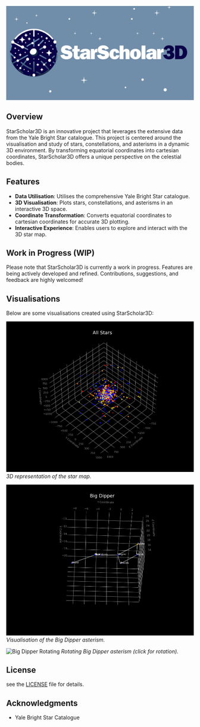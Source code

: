 <p align="center">
  <img src="banner.png" alt="Logo">
</p>

## Overview
StarScholar3D is an innovative project that leverages the extensive data from the Yale Bright Star catalogue. This project is centered around the visualisation and study of stars, constellations, and asterisms in a dynamic 3D environment. By transforming equatorial coordinates into cartesian coordinates, StarScholar3D offers a unique perspective on the celestial bodies.

## Features
- **Data Utilisation**: Utilises the comprehensive Yale Bright Star catalogue.
- **3D Visualisation**: Plots stars, constellations, and asterisms in an interactive 3D space.
- **Coordinate Transformation**: Converts equatorial coordinates to cartesian coordinates for accurate 3D plotting.
- **Interactive Experience**: Enables users to explore and interact with the 3D star map.

## Work in Progress (WIP)
Please note that StarScholar3D is currently a work in progress. Features are being actively developed and refined. Contributions, suggestions, and feedback are highly welcomed!

## Visualisations
Below are some visualisations created using StarScholar3D:

![3D star map](fig_1.png)
*3D representation of the star map.*

![Big Dipper](big_dipper.png)
*Visualisation of the Big Dipper asterism.*

![Big Dipper Rotating](big_dipper.gif)
*Rotating Big Dipper asterism (click for rotation).*

## License
see the [LICENSE](LICENSE) file for details.

## Acknowledgments
- Yale Bright Star Catalogue

